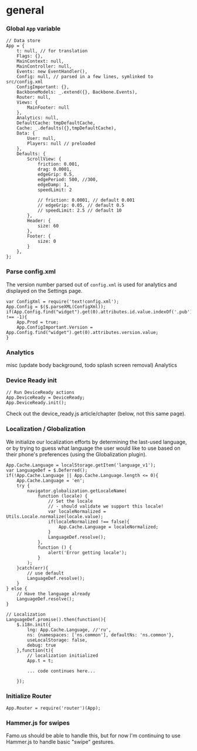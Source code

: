 # general

### Global `App` variable

    // Data store
    App = {
        t: null, // for translation
        Flags: {},
        MainContext: null,
        MainController: null,
        Events: new EventHandler(),
        Config: null, // parsed in a few lines, symlinked to src/config.xml
        ConfigImportant: {},
        BackboneModels: _.extend({}, Backbone.Events),
        Router: null,
        Views: {
            MainFooter: null
        },
        Analytics: null,
        DefaultCache: tmpDefaultCache,
        Cache: _.defaults({},tmpDefaultCache),
        Data: {
            User: null,
            Players: null // preloaded
        },
        Defaults: {
            ScrollView: {
                friction: 0.001,
                drag: 0.0001,
                edgeGrip: 0.5,
                edgePeriod: 500, //300,
                edgeDamp: 1,
                speedLimit: 2

                // friction: 0.0001, // default 0.001
                // edgeGrip: 0.05, // default 0.5
                // speedLimit: 2.5 // default 10
            },
            Header: {
                size: 60
            },
            Footer: {
                size: 0
            }
        },
    };

### Parse config.xml

The version number parsed out of `config.xml` is used for analytics and displayed on the Settings page.

    var ConfigXml = require('text!config.xml');
    App.Config = $($.parseXML(ConfigXml));
    if(App.Config.find("widget").get(0).attributes.id.value.indexOf('.pub') !== -1){
        App.Prod = true;
        App.ConfigImportant.Version = App.Config.find("widget").get(0).attributes.version.value;
    }

### Analytics
misc (update body background, todo splash screen removal)
Analytics

### Device Ready init

    // Run DeviceReady actions
    App.DeviceReady = DeviceReady;
    App.DeviceReady.init();

Check out the device_ready.js article/chapter (below, not this same page).

### Localization / Globalization

We initialize our localization efforts by determining the last-used language, or by trying to guess what language the user would like to use based on their phone's preferences (using the Globalization plugin).

    App.Cache.Language = localStorage.getItem('language_v1');
    var LanguageDef = $.Deferred();
    if(!App.Cache.Language || App.Cache.Language.length <= 0){
        App.Cache.Language = 'en';
        try {
            navigator.globalization.getLocaleName(
                function (locale) {
                    // Set the locale
                    // - should validate we support this locale!
                    var localeNormalized = Utils.Locale.normalize(locale.value);
                    if(localeNormalized !== false){
                        App.Cache.Language = localeNormalized;
                    }
                    LanguageDef.resolve();
                },
                function () {
                    alert('Error getting locale');
                }
            );
        }catch(err){
            // use default
            LanguageDef.resolve();
        }
    } else {
        // Have the language already
        LanguageDef.resolve();
    }

    // Localization
    LanguageDef.promise().then(function(){
        $.i18n.init({
            lng: App.Cache.Language, //'ru',
            ns: {namespaces: ['ns.common'], defaultNs: 'ns.common'},
            useLocalStorage: false,
            debug: true
        },function(t){
            // localization initialized
            App.t = t;

            ... code continues here...

        });


### Initialize Router

    App.Router = require('router')(App);


### Hammer.js for swipes

Famo.us should be able to handle this, but for now I'm continuing to use Hammer.js to handle basic "swipe" gestures.






